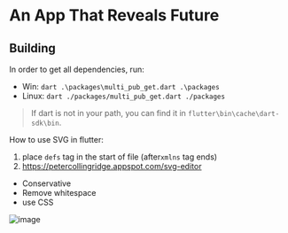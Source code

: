 # An App That Reveals Future

## Building
In order to get all dependencies, run:
* Win: `dart .\packages\multi_pub_get.dart .\packages`
* Linux: `dart ./packages/multi_pub_get.dart ./packages`

> If dart is not in your path, you can find it in `flutter\bin\cache\dart-sdk\bin`.

How to use SVG in flutter:
1. place `defs` tag in the start of file (after`xmlns` tag ends)
2. https://petercollingridge.appspot.com/svg-editor 

- Conservative
- Remove whitespace
- use CSS

![image](https://user-images.githubusercontent.com/25586948/112624119-d9989b00-8e35-11eb-9d19-22422fcdc169.png)

